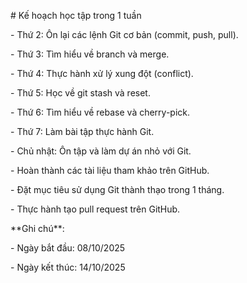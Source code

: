 \# Kế hoạch học tập trong 1 tuần



\- Thứ 2: Ôn lại các lệnh Git cơ bản (commit, push, pull).

\- Thứ 3: Tìm hiểu về branch và merge.

\- Thứ 4: Thực hành xử lý xung đột (conflict).

\- Thứ 5: Học về git stash và reset.

\- Thứ 6: Tìm hiểu về rebase và cherry-pick.

\- Thứ 7: Làm bài tập thực hành Git.

\- Chủ nhật: Ôn tập và làm dự án nhỏ với Git.

\- Hoàn thành các tài liệu tham khảo trên GitHub.

\- Đặt mục tiêu sử dụng Git thành thạo trong 1 tháng.

\- Thực hành tạo pull request trên GitHub.



\*\*Ghi chú\*\*:

\- Ngày bắt đầu: 08/10/2025

\- Ngày kết thúc: 14/10/2025

